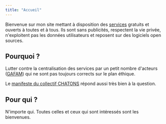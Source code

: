 ```yaml
---
title: "Accueil"
---
```


Bienvenue sur mon site mettant à disposition des [services](/services) gratuits et ouverts à toutes et à tous. Ils sont sans publicités, respectent la vie privée, n'exploitent pas les données utilisateurs et reposent sur des logiciels open sources.

## Pourquoi ?

Lutter contre la centralisation des services par un petit nombre d'acteurs ([GAFAM](https://fr.wikipedia.org/wiki/GAFAM)) qui ne sont pas toujours corrects sur le plan éthique. 

Le [manifeste du collectif CHATONS](https://www.chatons.org/manifeste) répond aussi très bien à la question.

## Pour qui ?

N'importe qui. Toutes celles et ceux qui sont intéressés sont les bienvenues.
